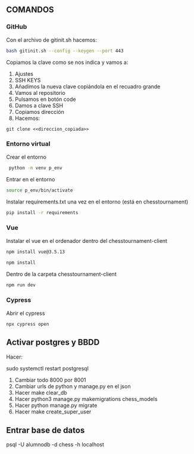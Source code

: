 ## COMANDOS

### **GitHub**
Con el archivo de gitinit.sh hacemos:
```Bash
bash gitinit.sh --config --keygen --port 443
```
Copiamos la clave como se nos indica y  vamos a:
1. Ajustes
3. SSH KEYS
4. Añadimos la nueva clave copiándola en el recuadro grande
5. Vamos al repositorio
6. Pulsamos en botón code
7. Damos a clave SSH
8. Copiamos dirección
9. Hacemos:
```
git clone <<direccion_copiada>>
```

### **Entorno virtual**
Crear el entorno
``` Bash
 python -m venv p_env
```

Entrar en el entorno
``` Bash
source p_env/bin/activate
```

Instalar requirements.txt una vez en el entorno (está en chesstournament)
``` Bash
pip install -r requirements
```
### **Vue**
Instalar el vue en el ordenador dentro del chesstournament-client
``` Bash
npm install vue@3.5.13
```
``` Bash
npm install
```
Dentro de la carpeta chesstournament-client
``` Bash
npm run dev
```

### **Cypress**

Abrir el cypress
```
npx cypress open
```

## **Activar postgres y BBDD**
Hacer:

sudo systemctl restart postgresql

1. Cambiar todo 8000 por 8001
2. Cambiar urls de python y manage.py en el json
3. Hacer make clear_db
4. Hacer python3 manage.py makemigrations chess_models
5. Hacer python manage.py migrate
6. Hacer make create_super_user

## **Entrar base de datos**
psql -U alumnodb -d chess -h localhost

